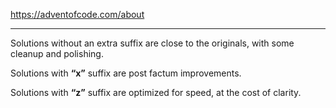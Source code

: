 https://adventofcode.com/about

---

Solutions without an extra suffix are close to the originals, with some cleanup and polishing.

Solutions with **“x”** suffix are post factum improvements.

Solutions with **“z”** suffix are optimized for speed, at the cost of clarity.
